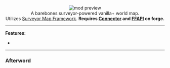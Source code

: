<!--suppress HtmlDeprecatedTag, XmlDeprecatedElement -->
<center><img alt="mod preview" src=""/></center>

<center>
A barebones surveyor-powered vanilla+ world map.<br/>
Utilizes <a href="https://modrinth.com/mod/surveyor">Surveyor Map Framework</a>.
<b>Requires <a href="https://modrinth.com/mod/connector">Connector</a> and <a href="https://modrinth.com/mod/forgified-fabric-api">FFAPI</a> on forge.</b><br/>
</center>

---



**Features:**

- 

---

### Afterword

